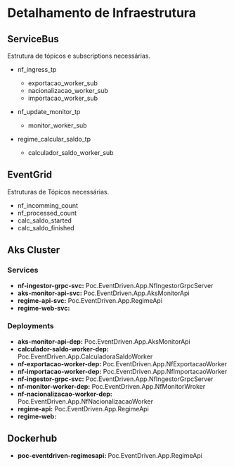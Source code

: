# Detalhamento de Infraestrutura

## ServiceBus

Estrutura de tópicos e subscriptions necessárias.

* nf_ingress_tp
  * exportacao_worker_sub
  * nacionalizacao_worker_sub
  * importacao_worker_sub

* nf_update_monitor_tp
  * monitor_worker_sub

* regime_calcular_saldo_tp
  * calculador_saldo_worker_sub

## EventGrid

Estruturas de Tópicos necessárias.

* nf_incomming_count
* nf_processed_count
* calc_saldo_started
* calc_saldo_finished

## Aks Cluster

### Services

* **nf-ingestor-grpc-svc:** Poc.EventDriven.App.NfIngestorGrpcServer
* **aks-monitor-api-svc:** Poc.EventDriven.App.AksMonitorApi
* **regime-api-svc:** Poc.EventDriven.App.RegimeApi
* **regime-web-svc:**  

### Deployments

* **aks-monitor-api-dep:** Poc.EventDriven.App.AksMonitorApi
* **calculador-saldo-worker-dep:** Poc.EventDriven.App.CalculadoraSaldoWorker
* **nf-exportacao-worker-dep:** Poc.EventDriven.App.NfExportacaoWorker
* **nf-importacao-worker-dep:** Poc.EventDriven.App.NfImportacaoWorker
* **nf-ingestor-grpc-svc:** Poc.EventDriven.App.NfIngestorGrpcServer
* **nf-monitor-worker-dep:** Poc.EventDriven.App.NfMonitorWroker
* **nf-nacionalizacao-worker-dep:** Poc.EventDriven.App.NfNacionalizacaoWorker
* **regime-api:** Poc.EventDriven.App.RegimeApi
* **regime-web:**  

## Dockerhub

* **poc-eventdriven-regimesapi:** Poc.EventDriven.App.RegimeApi
